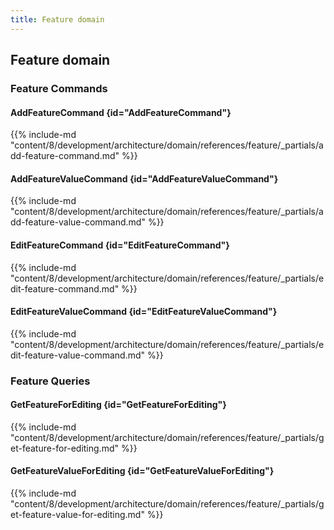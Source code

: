 ```yaml
---
title: Feature domain
---
```


## Feature domain

### Feature Commands

#### AddFeatureCommand {id="AddFeatureCommand"}

{{%  include-md "content/8/development/architecture/domain/references/feature/_partials/add-feature-command.md" %}}
#### AddFeatureValueCommand {id="AddFeatureValueCommand"}

{{%  include-md "content/8/development/architecture/domain/references/feature/_partials/add-feature-value-command.md" %}}
#### EditFeatureCommand {id="EditFeatureCommand"}

{{%  include-md "content/8/development/architecture/domain/references/feature/_partials/edit-feature-command.md" %}}
#### EditFeatureValueCommand {id="EditFeatureValueCommand"}

{{%  include-md "content/8/development/architecture/domain/references/feature/_partials/edit-feature-value-command.md" %}}

### Feature Queries

#### GetFeatureForEditing {id="GetFeatureForEditing"}

{{%  include-md "content/8/development/architecture/domain/references/feature/_partials/get-feature-for-editing.md" %}}
#### GetFeatureValueForEditing {id="GetFeatureValueForEditing"}

{{%  include-md "content/8/development/architecture/domain/references/feature/_partials/get-feature-value-for-editing.md" %}}
